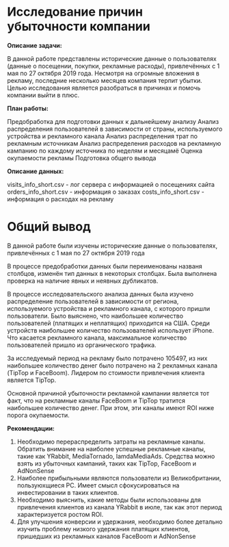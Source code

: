 # Исследование причин убыточности компании
**Описание задачи:**

В данной работе представлены исторические данные о пользователях (данные о посещении, покупки, рекламные расходы), привлечённых с 1 мая по 27 октября 2019 года. Несмотря на огромные вложения в рекламу, последние несколько месяцев компания терпит убытки. Целью исследования является разобраться в причинах и помочь компании выйти в плюс.

**План работы:**

Предобработка для подготовки данных к дальнейшему анализу
Анализ распределения пользователей в зависимости от страны, используемого устройства и рекламного канала
Анализ распределения трат по рекламным источникам
Анализ распределения расходов на рекламную кампанию по каждому источника по неделям и месяцамё
Оценка окупаемости рекламы
Подготовка общего вывода

**Описание данных:**

visits_info_short.csv - лог сервера с информацией о посещениях сайта
orders_info_short.csv - информация о заказах
costs_info_short.csv - информация о расходах на рекламу

# Общий вывод
В данной работе были изучены исторические данные о пользователях, привлечённых с 1 мая по 27 октября 2019 года

В процессе предобработки данных были переименованы названя столбцов, изменён тип данных в некоторых столбцах. Была выполнена проверка на наличие явных и неявных дубликатов.

В процессе исследовательского анализа данных была изучено распределение пользователей в зависимости от региона, используемого устройства и рекламного канала, с которого пришли пользователи. Было выяснено, что наибольшее количество пользователей (платящих и неплатящих) приходится на США. Среди устройств наибольшее количество пользователей использует iPhone. Что касается рекламного канала, максимальное количество пользователей пришло из органического трафика.

За исследуемый период на рекламу было потрачено 105497, из них наибольшее количество денег было потрачено на 2 рекламных канала (TipTop и FaceBoom). Лидером по стоимости привлечения клиента является TipTop.

Основной причиной убыточности рекламной кампании является тот факт, что на рекламные каналы FaceBoom и TipTop тратится наибольшее количество денег. При этом, эти каналы имеют ROI ниже порога окупаемости.

**Рекомендации:**

1. Необходимо перераспределить затраты на рекламные каналы. Обратить внимание на наиболее успешные рекламные каналы, такие как YRabbit, MediaTornado, lamdaMediaAds. Средства можно взять из убыточных кампаний, таких как TipTop, FaceBoom и AdNonSense
2. Наиболее прибыльными являются пользователи из Великобритании, пользуюхщиеся PC. Имеет смысл сфокусироваться на инвестировании в таких клиентов.
3. Необходимо выяснить, какие методы были использованы для привлечения клиентов из канала YRabbit в июле, так как этот период характеризуется ростом ROI.
4. Для улучшения конверсии и удержания, необходимо более детально изучить проблему низкого удержания платящих клиентов, пришедших из рекламных каналов FaceBoom и AdNonSense
